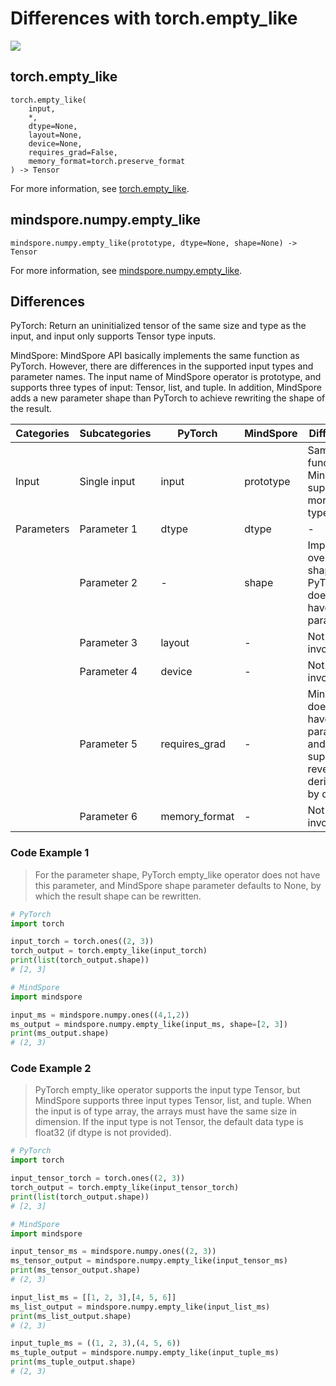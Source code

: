# Differences with torch.empty_like

<a href="https://gitee.com/mindspore/docs/blob/master/docs/mindspore/source_en/note/api_mapping/pytorch_diff/mindspore.numpy.empty_like.md" target="_blank"><img src="https://mindspore-website.obs.cn-north-4.myhuaweicloud.com/website-images/master/resource/_static/logo_source_en.png"></a>

## torch.empty_like

```text
torch.empty_like(
    input,
    *,
    dtype=None,
    layout=None,
    device=None,
    requires_grad=False,
    memory_format=torch.preserve_format
) -> Tensor
```

For more information, see [torch.empty_like](https://pytorch.org/docs/1.8.1/generated/torch.empty_like.html).

## mindspore.numpy.empty_like

```text
mindspore.numpy.empty_like(prototype, dtype=None, shape=None) -> Tensor
```

For more information, see [mindspore.numpy.empty_like](https://mindspore.cn/docs/en/master/api_python/numpy/mindspore.numpy.empty_like.html).

## Differences

PyTorch: Return an uninitialized tensor of the same size and type as the input, and input only supports Tensor type inputs.

MindSpore: MindSpore API basically implements the same function as PyTorch. However, there are differences in the supported input types and parameter names. The input name of MindSpore operator is prototype, and supports three types of input: Tensor, list, and tuple. In addition, MindSpore adds a new parameter shape than PyTorch to achieve rewriting the shape of the result.

| Categories | Subcategories |PyTorch | MindSpore | Difference |
| ---- | ----- | ------- | --------- | ------------- |
| Input | Single input |input | prototype | Same function. MindSpore supports more input types |
|Parameters | Parameter 1 | dtype         | dtype     | - |
|  | Parameter 2 | -             | shape     | Implement overwritten shape. PyTorch does not have this parameter |
| | Parameter 3 | layout | - | Not involved |
| | Parameter 4 | device | - | Not involved |
| | Parameter 5 | requires_grad | - | MindSpore does not have this parameter and supports reverse derivation by default |
| | Parameter 6 | memory_format | - | Not involved |

### Code Example 1

> For the parameter shape, PyTorch empty_like operator does not have this parameter, and MindSpore shape parameter defaults to None, by which the result shape can be rewritten.

```python
# PyTorch
import torch

input_torch = torch.ones((2, 3))
torch_output = torch.empty_like(input_torch)
print(list(torch_output.shape))
# [2, 3]

# MindSpore
import mindspore

input_ms = mindspore.numpy.ones((4,1,2))
ms_output = mindspore.numpy.empty_like(input_ms, shape=[2, 3])
print(ms_output.shape)
# (2, 3)
```

### Code Example 2

> PyTorch empty_like operator supports the input type Tensor, but MindSpore supports three input types Tensor, list, and tuple. When the input is of type array, the arrays must have the same size in dimension. If the input type is not Tensor, the default data type is float32 (if dtype is not provided).

```python
# PyTorch
import torch

input_tensor_torch = torch.ones((2, 3))
torch_output = torch.empty_like(input_tensor_torch)
print(list(torch_output.shape))
# [2, 3]

# MindSpore
import mindspore

input_tensor_ms = mindspore.numpy.ones((2, 3))
ms_tensor_output = mindspore.numpy.empty_like(input_tensor_ms)
print(ms_tensor_output.shape)
# (2, 3)

input_list_ms = [[1, 2, 3],[4, 5, 6]]
ms_list_output = mindspore.numpy.empty_like(input_list_ms)
print(ms_list_output.shape)
# (2, 3)

input_tuple_ms = ((1, 2, 3),(4, 5, 6))
ms_tuple_output = mindspore.numpy.empty_like(input_tuple_ms)
print(ms_tuple_output.shape)
# (2, 3)
```
